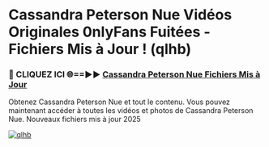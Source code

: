 # Cassandra Peterson Nue Vidéos Originales 0nlyFans Fuitées - Fichiers Mis à Jour ! (qlhb)

<h3>🔴 CLIQUEZ ICI 🌐==►► <a href="https://tinyurl.com/2pmr4ezf" rel="nofollow">Cassandra Peterson Nue Fichiers Mis à Jour</a></h3>

Obtenez Cassandra Peterson Nue et tout le contenu. Vous pouvez maintenant accéder à toutes les vidéos et photos de Cassandra Peterson Nue. Nouveaux fichiers mis à jour 2025

[![qlhb](https://i.imgur.com/6SNvagu.gif)](https://tinyurl.com/2pmr4ezf)
